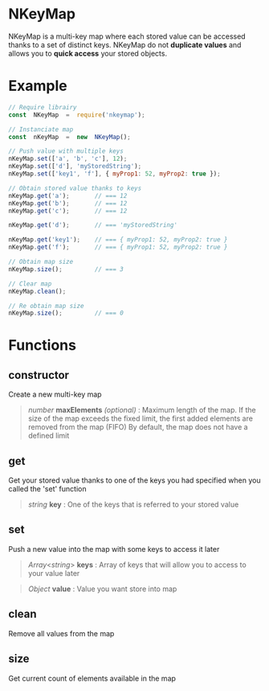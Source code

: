 # NKeyMap

NKeyMap is a multi-key map where each stored value can be accessed thanks to a set of distinct keys.
NKeyMap do not **duplicate values** and allows you to **quick access** your stored objects.

# Example
```js
// Require librairy
const  NKeyMap  =  require('nkeymap');

// Instanciate map
const  nKeyMap  =  new  NKeyMap();

// Push value with multiple keys
nKeyMap.set(['a', 'b', 'c'], 12); 
nKeyMap.set(['d'], 'myStoredString');
nKeyMap.set(['key1', 'f'], { myProp1: 52, myProp2: true });

// Obtain stored value thanks to keys
nKeyMap.get('a');       // === 12
nKeyMap.get('b');       // === 12
nKeyMap.get('c');       // === 12

nKeyMap.get('d');       // === 'myStoredString'

nKeyMap.get('key1');    // === { myProp1: 52, myProp2: true }
nKeyMap.get('f');       // === { myProp1: 52, myProp2: true }

// Obtain map size
nKeyMap.size();         // === 3

// Clear map
nKeyMap.clean();

// Re obtain map size
nKeyMap.size();         // === 0
```

# Functions
## constructor
Create a new multi-key map

> *number* **maxElements** *(optional)* : Maximum length of the map. 
> If the size of the map exceeds the fixed limit, the first added elements are removed from the map (FIFO)
> By default, the map does not have a defined limit 

## get
Get your stored value thanks to one of the keys you had specified when you called the 'set' function

> *string* **key** : One of the keys that is referred to your stored value

## set
Push a new value into the map with some keys to access it later

> *Array*<*string*> **keys** : Array of keys that will allow you to access to your value later

> *Object* **value** : Value you want store into map

## clean
Remove all values from the map

## size
Get current count of elements available in the map
